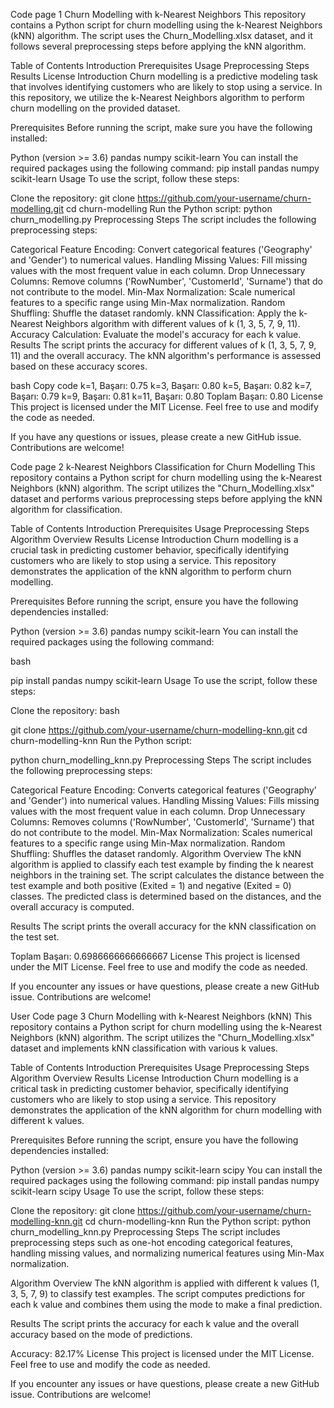 Code page 1
Churn Modelling with k-Nearest Neighbors
This repository contains a Python script for churn modelling using the k-Nearest Neighbors (kNN) algorithm. The script uses the Churn_Modelling.xlsx dataset, and it follows several preprocessing steps before applying the kNN algorithm.

Table of Contents
Introduction
Prerequisites
Usage
Preprocessing Steps
Results
License
Introduction
Churn modelling is a predictive modeling task that involves identifying customers who are likely to stop using a service. In this repository, we utilize the k-Nearest Neighbors algorithm to perform churn modelling on the provided dataset.

Prerequisites
Before running the script, make sure you have the following installed:

Python (version >= 3.6)
pandas
numpy
scikit-learn
You can install the required packages using the following command:
pip install pandas numpy scikit-learn
Usage
To use the script, follow these steps:

Clone the repository:
git clone https://github.com/your-username/churn-modelling.git
cd churn-modelling
Run the Python script:
python churn_modelling.py
Preprocessing Steps
The script includes the following preprocessing steps:

Categorical Feature Encoding: Convert categorical features ('Geography' and 'Gender') to numerical values.
Handling Missing Values: Fill missing values with the most frequent value in each column.
Drop Unnecessary Columns: Remove columns ('RowNumber', 'CustomerId', 'Surname') that do not contribute to the model.
Min-Max Normalization: Scale numerical features to a specific range using Min-Max normalization.
Random Shuffling: Shuffle the dataset randomly.
kNN Classification: Apply the k-Nearest Neighbors algorithm with different values of k (1, 3, 5, 7, 9, 11).
Accuracy Calculation: Evaluate the model's accuracy for each k value.
Results
The script prints the accuracy for different values of k (1, 3, 5, 7, 9, 11) and the overall accuracy. The kNN algorithm's performance is assessed based on these accuracy scores.

bash
Copy code
k=1, Başarı: 0.75
k=3, Başarı: 0.80
k=5, Başarı: 0.82
k=7, Başarı: 0.79
k=9, Başarı: 0.81
k=11, Başarı: 0.80
Toplam Başarı: 0.80
License
This project is licensed under the MIT License. Feel free to use and modify the code as needed.

If you have any questions or issues, please create a new GitHub issue. Contributions are welcome!

Code page 2
k-Nearest Neighbors Classification for Churn Modelling
This repository contains a Python script for churn modelling using the k-Nearest Neighbors (kNN) algorithm. The script utilizes the "Churn_Modelling.xlsx" dataset and performs various preprocessing steps before applying the kNN algorithm for classification.

Table of Contents
Introduction
Prerequisites
Usage
Preprocessing Steps
Algorithm Overview
Results
License
Introduction
Churn modelling is a crucial task in predicting customer behavior, specifically identifying customers who are likely to stop using a service. This repository demonstrates the application of the kNN algorithm to perform churn modelling.

Prerequisites
Before running the script, ensure you have the following dependencies installed:

Python (version >= 3.6)
pandas
numpy
scikit-learn
You can install the required packages using the following command:

bash

pip install pandas numpy scikit-learn
Usage
To use the script, follow these steps:

Clone the repository:
bash

git clone https://github.com/your-username/churn-modelling-knn.git
cd churn-modelling-knn
Run the Python script:


python churn_modelling_knn.py
Preprocessing Steps
The script includes the following preprocessing steps:

Categorical Feature Encoding: Converts categorical features ('Geography' and 'Gender') into numerical values.
Handling Missing Values: Fills missing values with the most frequent value in each column.
Drop Unnecessary Columns: Removes columns ('RowNumber', 'CustomerId', 'Surname') that do not contribute to the model.
Min-Max Normalization: Scales numerical features to a specific range using Min-Max normalization.
Random Shuffling: Shuffles the dataset randomly.
Algorithm Overview
The kNN algorithm is applied to classify each test example by finding the k nearest neighbors in the training set. The script calculates the distance between the test example and both positive (Exited = 1) and negative (Exited = 0) classes. The predicted class is determined based on the distances, and the overall accuracy is computed.

Results
The script prints the overall accuracy for the kNN classification on the test set.



Toplam Başarı: 0.6986666666666667
License
This project is licensed under the MIT License. Feel free to use and modify the code as needed.

If you encounter any issues or have questions, please create a new GitHub issue. Contributions are welcome!




User
Code page 3
Churn Modelling with k-Nearest Neighbors (kNN)
This repository contains a Python script for churn modelling using the k-Nearest Neighbors (kNN) algorithm. The script utilizes the "Churn_Modelling.xlsx" dataset and implements kNN classification with various k values.

Table of Contents
Introduction
Prerequisites
Usage
Preprocessing Steps
Algorithm Overview
Results
License
Introduction
Churn modelling is a critical task in predicting customer behavior, specifically identifying customers who are likely to stop using a service. This repository demonstrates the application of the kNN algorithm for churn modelling with different k values.

Prerequisites
Before running the script, ensure you have the following dependencies installed:

Python (version >= 3.6)
pandas
numpy
scikit-learn
scipy
You can install the required packages using the following command:
pip install pandas numpy scikit-learn scipy
Usage
To use the script, follow these steps:

Clone the repository:
git clone https://github.com/your-username/churn-modelling-knn.git
cd churn-modelling-knn
Run the Python script:
python churn_modelling_knn.py
Preprocessing Steps
The script includes preprocessing steps such as one-hot encoding categorical features, handling missing values, and normalizing numerical features using Min-Max normalization.

Algorithm Overview
The kNN algorithm is applied with different k values (1, 3, 5, 7, 9) to classify test examples. The script computes predictions for each k value and combines them using the mode to make a final prediction.

Results
The script prints the accuracy for each k value and the overall accuracy based on the mode of predictions.

Accuracy: 82.17%
License
This project is licensed under the MIT License. Feel free to use and modify the code as needed.

If you encounter any issues or have questions, please create a new GitHub issue. Contributions are welcome!




